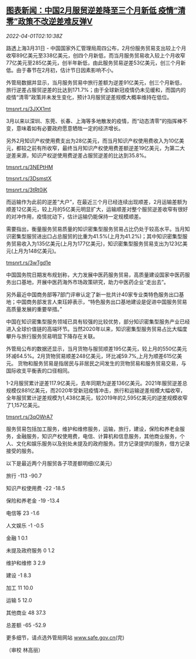 <!--1648780263000-->
[图表新闻：中国2月服贸逆差降至三个月新低 疫情“清零”政策不改逆差难反弹V](https://cn.reuters.com/article/graphic-china-feb-tade-balance-0401-idCNKCS2LT2XL)
------

<div><i>2022-04-01T02:10:38Z</i></div><p>路透上海3月31日 - 中国国家外汇管理局周四公布，2月份服务贸易支出较上个月收窄89亿美元至338亿美元，创四个月新低，而当月服务贸易收入较上个月收窄77亿美元至285亿美元，创半年新低，由此服务贸易逆差53亿美元，创三个月新低。由于春节在2月初，估计节日因素影响不小。</p><p>外管局数据并显示，当月服务贸易中旅行差额为逆差91亿美元，创三个月新低，旅行逆差占服贸逆差的比达到171.7%；由于全球新冠疫情仍未见缓和，而国内的疫情“清零”政策并未发生变化，预计3月服贸逆差规模大概率维持在低位。</p><p><a href="https://tmsnrt.rs/3JXX1mt">tmsnrt.rs/3JXX1mt</a></p><p>3月以来以深圳、东莞、长春、上海等多地散发的疫情，而“动态清零”的指挥棒不变，意味着如有必要政府愿意牺牲一定的经济增长。</p><p>另外2月知识产权使用费支出为28亿美元，而当月知识产权使用费收入为10亿美元，都较之前有所收窄，最终当月知识产权使用费差额逆差19亿美元，为第二大逆差来源，知识产权逆使用费逆差占服贸逆差的比达到35.8%。</p><p><a href="https://tmsnrt.rs/3NEPtHM">tmsnrt.rs/3NEPtHM</a></p><p><a href="https://tmsnrt.rs/3DsmstX">tmsnrt.rs/3DsmstX</a></p><p><a href="https://tmsnrt.rs/3tRt0iK">tmsnrt.rs/3tRt0iK</a></p><p>而运输作为此前的逆差“大户”，在最近三个月已经连续出现顺差，2月运输差额为顺差12亿美元，较上月的5亿美元明显扩大，运输顺差对整个服贸逆差收窄有很好的对冲作用，疫情扰动下，估计运输仍能保持一定规模顺差。</p><p>需要指出，衡量服务贸易质量的知识密集型服务贸易占比仍处于较高水平。当月知识密集型服贸进出口占总服贸的比重为41.5%(上月为41.2%)；其中知识密集型服务贸易收入为135亿美元(上月为177亿美元)，知识密集型服务贸易支出为123亿美元(上月为148亿美元)。</p><p><a href="https://tmsnrt.rs/3wTgd1e">tmsnrt.rs/3wTgd1e</a></p><p>中国国务院日期发布规划称，大力发展中医药服务贸易，高质量建设国家中医药服务出口基地，开展中医药海外市场政策研究，助力中医药企业“走出去”。</p><p>另外最近中国商务部等7部门评审认定了新一批共计40家专业类特色服务出口基地；中国商务部发言人束珏婷表示，“特色服务出口基地建设是促进中国服务贸易高质量发展的重要举措。”</p><p>中国在知识密集型服务领域已具有较强的比较优势，部分知识密集型服务产业已经进入全球价值链的高端环节。当然2020年以来，知识密集型服务贸易占比大幅度攀升与旅行服务贸易明显下降存在关联。</p><p>外管局公布的数据还显示，当月货物与服贸顺差195亿美元，较上月的550亿美元环减64.5%。2月货物贸易顺差248亿美元，环比减59.7%,上月为顺差615亿美元。 货物和服务贸易是指居民与非居民之间发生的货物贸易和服务贸易交易，与国际收支平衡表的口径相同。</p><p>1-2月服贸累计逆差117.9亿美元，去年同期为逆差136亿美元。2021年服贸逆差总规模仅881亿美元，而2020年受新冠疫情冲击，旅行和运输逆差规模大幅收窄，全年服贸累计逆差规模为1,438亿美元，较2019年的2,595亿美元的逆差规模收窄了1,157亿美元。</p><p><a href="https://tmsnrt.rs/3qOWrA7">tmsnrt.rs/3qOWrA7</a></p><p>服务贸易包括加工服务，维护和维修服务，运输，旅行，建设，保险和养老金服务，金融服务，知识产权使用费，电信、计算机和信息服务，其他商业服务，个人、文化和娱乐服务以及别处未提及的政府服务。贷方记录提供的服务，借方记录接受的服务。</p><p>以下是最近两个月服贸各子项差额明细(亿美元）</p><p>旅行 -113 -90.7</p><p>知识产权使用费 -22 -18.5</p><p>保险和养老金 -19 -13.4</p><p>电信等 23 -1.6</p><p>人文娱乐 -1 -0.5</p><p>金融 1 0.1</p><p>未提及政府服务 0 1.2</p><p>维护和维修 3 2.9</p><p>建设 -1 8.3</p><p>加工 11 10.0</p><p>运输 5 12.0</p><p>其他商业 48 37.3</p><p>总差额 -65 -52.9</p><p>更多细节，请点选外管局网站 <a href="http://www.safe.gov.cn(">www.safe.gov.cn(</a>完)</p><p>（审校 林高丽）</p>
